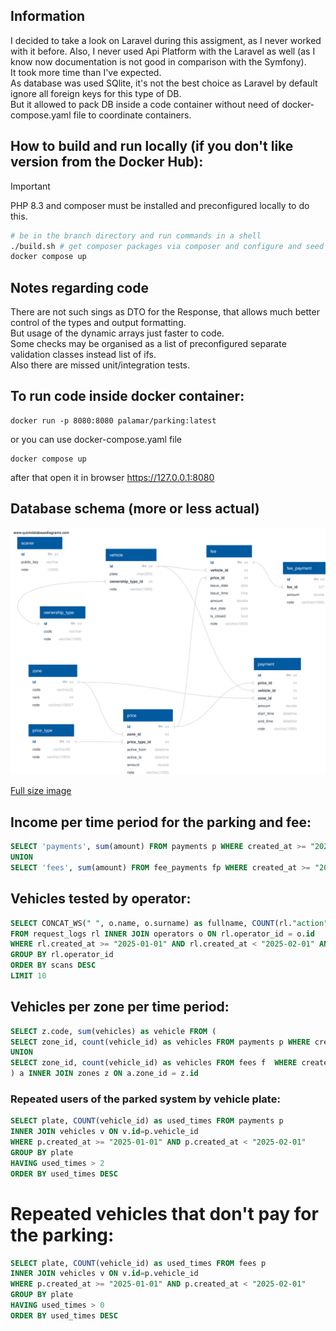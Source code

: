 ## Information
I decided to take a look on Laravel during this assigment, as I never worked with it before.
Also, I never used Api Platform with the Laravel as well (as I know now documentation is not good in comparison with the Symfony).  
It took more time than I've expected.  
As database was used SQlite, it's not the best choice as Laravel by default ignore all foreign keys for this type of DB.  
But it allowed to pack DB inside a code container without need of docker-compose.yaml file to coordinate containers.

## How to build and run locally (if you don't like version from the Docker Hub):
> [!IMPORTANT]
> PHP 8.3 and composer must be installed and preconfigured locally to do this.

```bash
# be in the branch directory and run commands in a shell
./build.sh # get composer packages via composer and configure and seed DB with conf. info.
docker compose up
```

## Notes regarding code
There are not such sings as DTO for the Response, that allows much better control of the types and output formatting.  
But usage of the dynamic arrays just faster to code.  
Some checks may be organised as a list of preconfigured separate validation classes instead list of ifs.  
Also there are missed unit/integration tests.



## To run code inside docker container:
```shell
docker run -p 8080:8080 palamar/parking:latest
```
or you can use docker-compose.yaml file
```shell
docker compose up
```
after that open it in browser https://127.0.0.1:8080

## Database schema (more or less actual)
![<img src="https://raw.githubusercontent.com/palamar/parking/refs/heads/main/QuickDBD.svg" />](QuickDBD.svg)

[Full size image](https://raw.githubusercontent.com/palamar/parking/refs/heads/main/QuickDBD.svg)

## Income per time period for the parking and fee:
```sql
SELECT 'payments', sum(amount) FROM payments p WHERE created_at >= "2025-01-01" AND created_at < "2025-02-01"
UNION
SELECT 'fees', sum(amount) FROM fee_payments fp WHERE created_at >= "2025-01-01" AND created_at < "2025-02-01";
```

## Vehicles tested by operator:
```sql
SELECT CONCAT_WS(" ", o.name, o.surname) as fullname, COUNT(rl."action") as scans
FROM request_logs rl INNER JOIN operators o ON rl.operator_id = o.id 
WHERE rl.created_at >= "2025-01-01" AND rl.created_at < "2025-02-01" AND rl."action" = "scan"
GROUP BY rl.operator_id 
ORDER BY scans DESC
LIMIT 10
```

## Vehicles per zone per time period:
```sql
SELECT z.code, sum(vehicles) as vehicle FROM (
SELECT zone_id, count(vehicle_id) as vehicles FROM payments p WHERE created_at >= "2025-01-01" AND created_at < "2025-02-01" GROUP BY zone_id
UNION
SELECT zone_id, count(vehicle_id) as vehicles FROM fees f  WHERE created_at >= "2025-01-01" AND created_at < "2025-02-01" GROUP BY zone_id
) a INNER JOIN zones z ON a.zone_id = z.id
```

### Repeated users of the parked system by vehicle plate:
```sql
SELECT plate, COUNT(vehicle_id) as used_times FROM payments p
INNER JOIN vehicles v ON v.id=p.vehicle_id
WHERE p.created_at >= "2025-01-01" AND p.created_at < "2025-02-01"
GROUP BY plate
HAVING used_times > 2
ORDER BY used_times DESC
```

# Repeated vehicles that don't pay for the parking:
```sql
SELECT plate, COUNT(vehicle_id) as used_times FROM fees p
INNER JOIN vehicles v ON v.id=p.vehicle_id
WHERE p.created_at >= "2025-01-01" AND p.created_at < "2025-02-01"
GROUP BY plate
HAVING used_times > 0
ORDER BY used_times DESC
```
